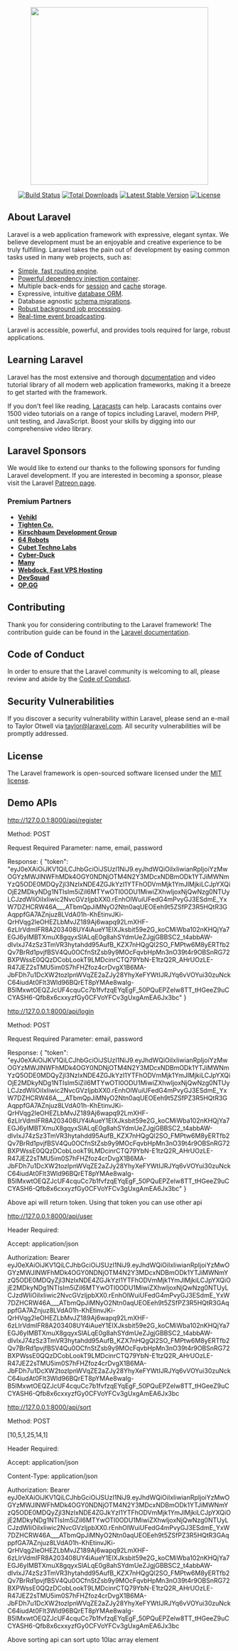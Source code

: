 <p align="center"><a href="https://laravel.com" target="_blank"><img src="https://raw.githubusercontent.com/laravel/art/master/logo-lockup/5%20SVG/2%20CMYK/1%20Full%20Color/laravel-logolockup-cmyk-red.svg" width="400"></a></p>

<p align="center">
<a href="https://travis-ci.org/laravel/framework"><img src="https://travis-ci.org/laravel/framework.svg" alt="Build Status"></a>
<a href="https://packagist.org/packages/laravel/framework"><img src="https://poser.pugx.org/laravel/framework/d/total.svg" alt="Total Downloads"></a>
<a href="https://packagist.org/packages/laravel/framework"><img src="https://poser.pugx.org/laravel/framework/v/stable.svg" alt="Latest Stable Version"></a>
<a href="https://packagist.org/packages/laravel/framework"><img src="https://poser.pugx.org/laravel/framework/license.svg" alt="License"></a>
</p>

## About Laravel

Laravel is a web application framework with expressive, elegant syntax. We believe development must be an enjoyable and creative experience to be truly fulfilling. Laravel takes the pain out of development by easing common tasks used in many web projects, such as:

- [Simple, fast routing engine](https://laravel.com/docs/routing).
- [Powerful dependency injection container](https://laravel.com/docs/container).
- Multiple back-ends for [session](https://laravel.com/docs/session) and [cache](https://laravel.com/docs/cache) storage.
- Expressive, intuitive [database ORM](https://laravel.com/docs/eloquent).
- Database agnostic [schema migrations](https://laravel.com/docs/migrations).
- [Robust background job processing](https://laravel.com/docs/queues).
- [Real-time event broadcasting](https://laravel.com/docs/broadcasting).

Laravel is accessible, powerful, and provides tools required for large, robust applications.

## Learning Laravel

Laravel has the most extensive and thorough [documentation](https://laravel.com/docs) and video tutorial library of all modern web application frameworks, making it a breeze to get started with the framework.

If you don't feel like reading, [Laracasts](https://laracasts.com) can help. Laracasts contains over 1500 video tutorials on a range of topics including Laravel, modern PHP, unit testing, and JavaScript. Boost your skills by digging into our comprehensive video library.

## Laravel Sponsors

We would like to extend our thanks to the following sponsors for funding Laravel development. If you are interested in becoming a sponsor, please visit the Laravel [Patreon page](https://patreon.com/taylorotwell).

### Premium Partners

- **[Vehikl](https://vehikl.com/)**
- **[Tighten Co.](https://tighten.co)**
- **[Kirschbaum Development Group](https://kirschbaumdevelopment.com)**
- **[64 Robots](https://64robots.com)**
- **[Cubet Techno Labs](https://cubettech.com)**
- **[Cyber-Duck](https://cyber-duck.co.uk)**
- **[Many](https://www.many.co.uk)**
- **[Webdock, Fast VPS Hosting](https://www.webdock.io/en)**
- **[DevSquad](https://devsquad.com)**
- **[OP.GG](https://op.gg)**

## Contributing

Thank you for considering contributing to the Laravel framework! The contribution guide can be found in the [Laravel documentation](https://laravel.com/docs/contributions).

## Code of Conduct

In order to ensure that the Laravel community is welcoming to all, please review and abide by the [Code of Conduct](https://laravel.com/docs/contributions#code-of-conduct).

## Security Vulnerabilities

If you discover a security vulnerability within Laravel, please send an e-mail to Taylor Otwell via [taylor@laravel.com](mailto:taylor@laravel.com). All security vulnerabilities will be promptly addressed.

## License

The Laravel framework is open-sourced software licensed under the [MIT license](https://opensource.org/licenses/MIT).


## Demo APIs

http://127.0.0.1:8000/api/register

Method: POST 

Request Required Parameter: name, email, password 

Response:
{
    "token": "eyJ0eXAiOiJKV1QiLCJhbGciOiJSUzI1NiJ9.eyJhdWQiOiIxIiwianRpIjoiYzMwOGYzMWJlNWFhMDk4OGY0NDNjOTM4N2Y3MDcxNDBmODk1YTJiMWNmYzQ5ODE0MDQyZjI3NzIxNDE4ZGJkYzI1YTFhODVmMjk1YmJlMjkiLCJpYXQiOjE2MDkyNDg1NTIsIm5iZiI6MTYwOTI0ODU1MiwiZXhwIjoxNjQwNzg0NTUyLCJzdWIiOiIxIiwic2NvcGVzIjpbXX0.rEnhOlWuiUFedG4mPvyGJ3ESdmE_YxW7DZHCRW46A___ATbmQpJiMNyO2Ntn0aqUEOEeh9t5ZSfPZ3R5HQtR3GAqppfGA7AZnjuz8LVdA01h-KhEtinvJKi-QrHVqg2leOHEZLbMvJZ189Aj6wapq92LmXHF-6zLIrVdmIFR8A203408UY4iAueY1EIXJksbit59e2G_koCMiWba102nKHQjYa7EGJ6yIMBTXmuX8gqyxSlALqE0g8ahSYdmUeZJgjGBBSC2_t4abbAW-dIvlxJ74zSz3TmVR3hytahdd95AufB_KZX7nHQgQl2SO_FMPtw6M8yERTfb2Qv7BrRd1pvjfBSV4Qu0OCfnStZsb9y9MOcFqvbHpMn3nO39t4r9OBSnRG72BXPWssE0QQzDCobLookT9LMDcinrCTQ79YbN-E1tzQ2R_AHrUOzLE-R47JEZ2sTMU5im0S7hFHZfoz4crDvgX1B6MA-JbFDh7u1DcXW2tozIpnWVqZE2aZJy28YhyXeFYWtIJRJYq6vVOYui30zuNckC64iudAt0Flt3Wld96BQrET8pYMAe8waIg-B5IMxwtOEQZJcUF4cquCc7b1fvfzqEYqEgF_50PQuEPZelw8TT_tHGeeZ9uCCYASH6-Qfb8x6cxxyzfGy0CFVoYFCv3gUxgAmEA6Jx3bc"
}

http://127.0.0.1:8000/api/login

Method: POST 

Request Required Parameter: email, password 

Response:
{
    "token": "eyJ0eXAiOiJKV1QiLCJhbGciOiJSUzI1NiJ9.eyJhdWQiOiIxIiwianRpIjoiYzMwOGYzMWJlNWFhMDk4OGY0NDNjOTM4N2Y3MDcxNDBmODk1YTJiMWNmYzQ5ODE0MDQyZjI3NzIxNDE4ZGJkYzI1YTFhODVmMjk1YmJlMjkiLCJpYXQiOjE2MDkyNDg1NTIsIm5iZiI6MTYwOTI0ODU1MiwiZXhwIjoxNjQwNzg0NTUyLCJzdWIiOiIxIiwic2NvcGVzIjpbXX0.rEnhOlWuiUFedG4mPvyGJ3ESdmE_YxW7DZHCRW46A___ATbmQpJiMNyO2Ntn0aqUEOEeh9t5ZSfPZ3R5HQtR3GAqppfGA7AZnjuz8LVdA01h-KhEtinvJKi-QrHVqg2leOHEZLbMvJZ189Aj6wapq92LmXHF-6zLIrVdmIFR8A203408UY4iAueY1EIXJksbit59e2G_koCMiWba102nKHQjYa7EGJ6yIMBTXmuX8gqyxSlALqE0g8ahSYdmUeZJgjGBBSC2_t4abbAW-dIvlxJ74zSz3TmVR3hytahdd95AufB_KZX7nHQgQl2SO_FMPtw6M8yERTfb2Qv7BrRd1pvjfBSV4Qu0OCfnStZsb9y9MOcFqvbHpMn3nO39t4r9OBSnRG72BXPWssE0QQzDCobLookT9LMDcinrCTQ79YbN-E1tzQ2R_AHrUOzLE-R47JEZ2sTMU5im0S7hFHZfoz4crDvgX1B6MA-JbFDh7u1DcXW2tozIpnWVqZE2aZJy28YhyXeFYWtIJRJYq6vVOYui30zuNckC64iudAt0Flt3Wld96BQrET8pYMAe8waIg-B5IMxwtOEQZJcUF4cquCc7b1fvfzqEYqEgF_50PQuEPZelw8TT_tHGeeZ9uCCYASH6-Qfb8x6cxxyzfGy0CFVoYFCv3gUxgAmEA6Jx3bc"
}

Above api will return token. Using that token you can use other api

http://127.0.0.1:8000/api/user

Header Required: 

Accept: application/json

Authorization: Bearer eyJ0eXAiOiJKV1QiLCJhbGciOiJSUzI1NiJ9.eyJhdWQiOiIxIiwianRpIjoiYzMwOGYzMWJlNWFhMDk4OGY0NDNjOTM4N2Y3MDcxNDBmODk1YTJiMWNmYzQ5ODE0MDQyZjI3NzIxNDE4ZGJkYzI1YTFhODVmMjk1YmJlMjkiLCJpYXQiOjE2MDkyNDg1NTIsIm5iZiI6MTYwOTI0ODU1MiwiZXhwIjoxNjQwNzg0NTUyLCJzdWIiOiIxIiwic2NvcGVzIjpbXX0.rEnhOlWuiUFedG4mPvyGJ3ESdmE_YxW7DZHCRW46A___ATbmQpJiMNyO2Ntn0aqUEOEeh9t5ZSfPZ3R5HQtR3GAqppfGA7AZnjuz8LVdA01h-KhEtinvJKi-QrHVqg2leOHEZLbMvJZ189Aj6wapq92LmXHF-6zLIrVdmIFR8A203408UY4iAueY1EIXJksbit59e2G_koCMiWba102nKHQjYa7EGJ6yIMBTXmuX8gqyxSlALqE0g8ahSYdmUeZJgjGBBSC2_t4abbAW-dIvlxJ74zSz3TmVR3hytahdd95AufB_KZX7nHQgQl2SO_FMPtw6M8yERTfb2Qv7BrRd1pvjfBSV4Qu0OCfnStZsb9y9MOcFqvbHpMn3nO39t4r9OBSnRG72BXPWssE0QQzDCobLookT9LMDcinrCTQ79YbN-E1tzQ2R_AHrUOzLE-R47JEZ2sTMU5im0S7hFHZfoz4crDvgX1B6MA-JbFDh7u1DcXW2tozIpnWVqZE2aZJy28YhyXeFYWtIJRJYq6vVOYui30zuNckC64iudAt0Flt3Wld96BQrET8pYMAe8waIg-B5IMxwtOEQZJcUF4cquCc7b1fvfzqEYqEgF_50PQuEPZelw8TT_tHGeeZ9uCCYASH6-Qfb8x6cxxyzfGy0CFVoYFCv3gUxgAmEA6Jx3bc


http://127.0.0.1:8000/api/sort

Method: POST

[10,5,1,25,14,1]

Header Required: 

Accept: application/json

Content-Type: application/json

Authorization: Bearer eyJ0eXAiOiJKV1QiLCJhbGciOiJSUzI1NiJ9.eyJhdWQiOiIxIiwianRpIjoiYzMwOGYzMWJlNWFhMDk4OGY0NDNjOTM4N2Y3MDcxNDBmODk1YTJiMWNmYzQ5ODE0MDQyZjI3NzIxNDE4ZGJkYzI1YTFhODVmMjk1YmJlMjkiLCJpYXQiOjE2MDkyNDg1NTIsIm5iZiI6MTYwOTI0ODU1MiwiZXhwIjoxNjQwNzg0NTUyLCJzdWIiOiIxIiwic2NvcGVzIjpbXX0.rEnhOlWuiUFedG4mPvyGJ3ESdmE_YxW7DZHCRW46A___ATbmQpJiMNyO2Ntn0aqUEOEeh9t5ZSfPZ3R5HQtR3GAqppfGA7AZnjuz8LVdA01h-KhEtinvJKi-QrHVqg2leOHEZLbMvJZ189Aj6wapq92LmXHF-6zLIrVdmIFR8A203408UY4iAueY1EIXJksbit59e2G_koCMiWba102nKHQjYa7EGJ6yIMBTXmuX8gqyxSlALqE0g8ahSYdmUeZJgjGBBSC2_t4abbAW-dIvlxJ74zSz3TmVR3hytahdd95AufB_KZX7nHQgQl2SO_FMPtw6M8yERTfb2Qv7BrRd1pvjfBSV4Qu0OCfnStZsb9y9MOcFqvbHpMn3nO39t4r9OBSnRG72BXPWssE0QQzDCobLookT9LMDcinrCTQ79YbN-E1tzQ2R_AHrUOzLE-R47JEZ2sTMU5im0S7hFHZfoz4crDvgX1B6MA-JbFDh7u1DcXW2tozIpnWVqZE2aZJy28YhyXeFYWtIJRJYq6vVOYui30zuNckC64iudAt0Flt3Wld96BQrET8pYMAe8waIg-B5IMxwtOEQZJcUF4cquCc7b1fvfzqEYqEgF_50PQuEPZelw8TT_tHGeeZ9uCCYASH6-Qfb8x6cxxyzfGy0CFVoYFCv3gUxgAmEA6Jx3bc

Above sorting api can sort upto 10lac array element